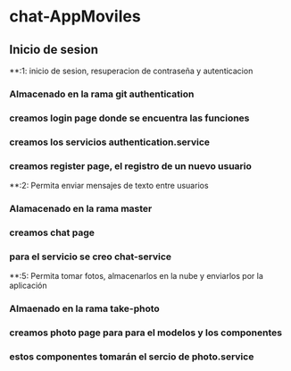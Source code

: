 # chat-AppMoviles
## Inicio de sesion
**:1: inicio de sesion, resuperacion de contraseña y autenticacion
### Almacenado en la rama git authentication
### creamos login page donde se encuentra las funciones
### creamos los servicios authentication.service
### creamos register page, el registro de un nuevo usuario
**:2:  Permita enviar mensajes de texto entre usuarios
### Alamacenado en la rama master 
### creamos chat page
### para el servicio se creo chat-service
**:5:  Permita tomar fotos, almacenarlos en la nube y enviarlos por la aplicación
### Almaenado en la rama take-photo
### creamos photo page para para el modelos y los componentes
### estos componentes tomarán el sercio de photo.service


